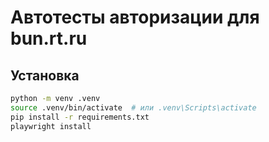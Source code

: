 # Автотесты авторизации для bun.rt.ru

## Установка

```bash
python -m venv .venv
source .venv/bin/activate  # или .venv\Scripts\activate
pip install -r requirements.txt
playwright install
